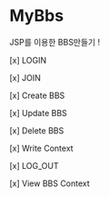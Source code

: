 # MyBbs
JSP를 이용한 BBS만들기 !


[x] LOGIN 

[x] JOIN

[x] Create BBS

[x] Update BBS

[x] Delete BBS

[x] Write Context

[x] LOG_OUT

[x] View BBS Context

